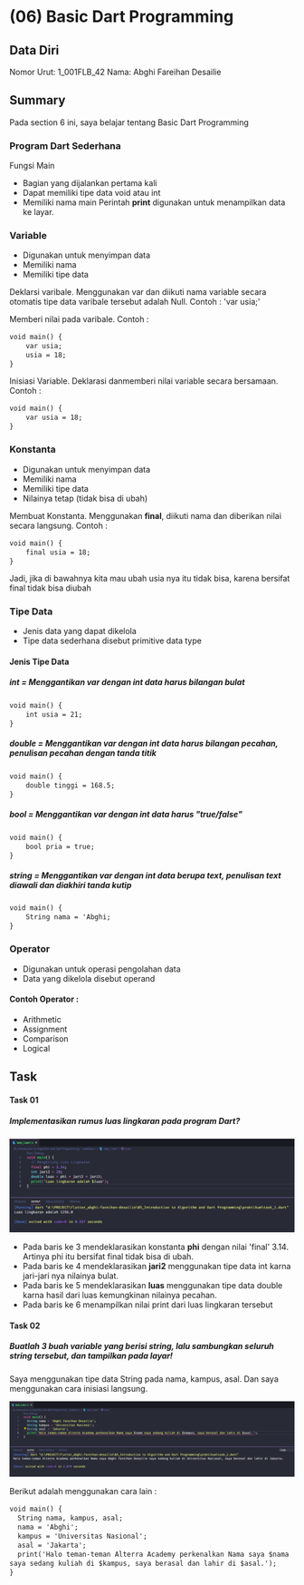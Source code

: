 # (06) Basic Dart Programming

## Data Diri
Nomor Urut: 1_001FLB_42
Nama: Abghi Fareihan Desailie

## Summary
Pada section 6 ini, saya belajar tentang Basic Dart Programming

### Program Dart Sederhana
Fungsi Main
- Bagian yang dijalankan pertama kali
- Dapat memiliki tipe data void atau int
- Memiliki nama main
Perintah __print__ digunakan untuk menampilkan data ke layar.


### Variable
- Digunakan untuk menyimpan data
- Memiliki nama
- Memiliki tipe data

Deklarsi varibale. Menggunakan var dan diikuti nama variable secara otomatis tipe data varibale tersebut adalah Null. Contoh : 'var usia;'

Memberi nilai pada varibale. Contoh :
```
void main() {
    var usia;
    usia = 18;
}
```
Inisiasi Variable. Deklarasi danmemberi nilai variable secara bersamaan. Contoh :
```
void main() {
    var usia = 18;
}
```

### Konstanta
- Digunakan untuk menyimpan data
- Memiliki nama
- Memiliki tipe data
- Nilainya tetap (tidak bisa di ubah)

Membuat Konstanta. Menggunakan __final__, diikuti nama dan diberikan nilai secara langsung. Contoh :
```
void main() {
    final usia = 18;
}
```
Jadi, jika di bawahnya kita mau ubah usia nya itu tidak bisa, karena bersifat final tidak bisa diubah

### Tipe Data
- Jenis data yang dapat dikelola
- Tipe data sederhana disebut primitive data type

#### Jenis Tipe Data

##### int = Menggantikan var dengan int data harus bilangan bulat
```
void main() {
    int usia = 21;
}
```

##### double = Menggantikan var dengan int data harus bilangan pecahan, penulisan pecahan dengan tanda titik
```
void main() {
    double tinggi = 168.5;
}
```

##### bool = Menggantikan var dengan int data harus "true/false"
```
void main() {
    bool pria = true;
}
```

##### string = Menggantikan var dengan int data berupa text, penulisan text diawali dan diakhiri tanda kutip
```
void main() {
    String nama = 'Abghi;
}
```

### Operator
- Digunakan untuk operasi pengolahan data
- Data yang dikelola disebut operand

#### Contoh Operator :
- Arithmetic
- Assignment
- Comparison
- Logical 



## Task

#### Task 01
##### Implementasikan rumus luas lingkaran pada program Dart?

![Test](screenshots/screenshot_task_1.png)
- Pada baris ke 3 mendeklarasikan konstanta __phi__ dengan nilai 'final' 3.14. Artinya phi itu bersifat final tidak bisa di ubah.
- Pada baris ke 4 mendeklarasikan __jari2__ menggunakan tipe data int karna jari-jari nya nilainya bulat.
- Pada baris ke 5 mendeklarasikan __luas__ menggunakan tipe data double karna hasil dari luas kemungkinan nilainya pecahan.
- Pada baris ke 6 menampilkan nilai print dari luas lingkaran tersebut


#### Task 02
##### Buatlah 3 buah variable yang berisi string, lalu sambungkan seluruh string tersebut, dan tampilkan pada layar!
Saya menggunakan tipe data String pada nama, kampus, asal. Dan saya menggunakan cara inisiasi langsung.

![Test](screenshots/screenshot_task_2.png)


Berikut adalah menggunakan cara lain :
```
void main() {
  String nama, kampus, asal;
  nama = 'Abghi';
  kampus = 'Universitas Nasional';
  asal = 'Jakarta';
  print('Halo teman-teman Alterra Academy perkenalkan Nama saya $nama saya sedang kuliah di $kampus, saya berasal dan lahir di $asal.');
}
```
